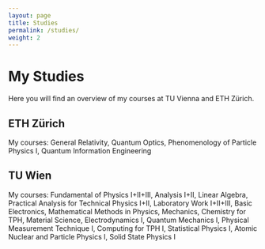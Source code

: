 ```yaml
---
layout: page
title: Studies
permalink: /studies/
weight: 2
---
```


# **My Studies**

Here you will find an overview of my courses at TU Vienna and ETH Zürich.

## ETH Zürich
My courses: General Relativity, Quantum Optics, Phenomenology of Particle Physics I, Quantum Information Engineering

## TU Wien
My courses: Fundamental of Physics I+II+III, Analysis I+II, Linear Algebra, Practical Analysis for Technical Physics I+II,  Laboratory Work I+II+III, Basic Electronics, Mathematical Methods in Physics, Mechanics, Chemistry for TPH, Material Science, Electrodynamics I, Quantum Mechanics I, Physical Measurement Technique I, Computing for TPH I, Statistical Physics I, Atomic Nuclear and Particle Physics I, Solid State Physics I
